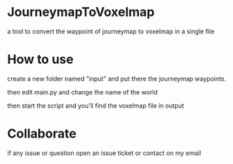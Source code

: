 # JourneymapToVoxelmap
a tool to convert the waypoint of journeymap to voxelmap in a single file

# How to use

create a new folder named "input" and put there the journeymap waypoints.

then edit main.py and change the name of the world

then start the script and you'll find the voxelmap file in output 


# Collaborate 

if any issue or question open an issue ticket or contact on my email
